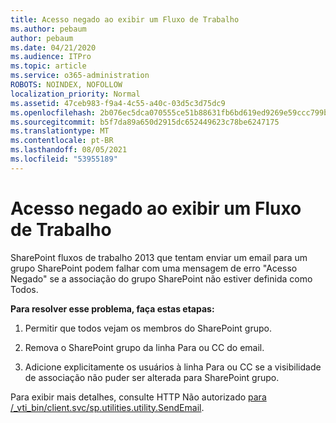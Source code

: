 ```yaml
---
title: Acesso negado ao exibir um Fluxo de Trabalho
ms.author: pebaum
author: pebaum
ms.date: 04/21/2020
ms.audience: ITPro
ms.topic: article
ms.service: o365-administration
ROBOTS: NOINDEX, NOFOLLOW
localization_priority: Normal
ms.assetid: 47ceb983-f9a4-4c55-a40c-03d5c3d75dc9
ms.openlocfilehash: 2b076ec5dca070555ce51b88631fb6bd619ed9269e59ccc799b23b8b95547c16
ms.sourcegitcommit: b5f7da89a650d2915dc652449623c78be6247175
ms.translationtype: MT
ms.contentlocale: pt-BR
ms.lasthandoff: 08/05/2021
ms.locfileid: "53955189"
---
```

# <a name="access-denied-when-viewing-a-workflow"></a>Acesso negado ao exibir um Fluxo de Trabalho

SharePoint fluxos de trabalho 2013 que tentam enviar um email para um grupo SharePoint podem falhar com uma mensagem de erro "Acesso Negado" se a associação do grupo SharePoint não estiver definida como Todos.
  
 **Para resolver esse problema, faça estas etapas:**
  
 1. Permitir que todos vejam os membros do SharePoint grupo.
  
 2. Remova o SharePoint grupo da linha Para ou CC do email.
  
 3. Adicione explicitamente os usuários à linha Para ou CC se a visibilidade de associação não puder ser alterada para SharePoint grupo.
  
Para exibir mais detalhes, consulte HTTP Não autorizado [para /_vti_bin/client.svc/sp.utilities.utility.SendEmail](https://go.microsoft.com/fwlink/?linkid=2044694&amp;clcid=0x409).
  